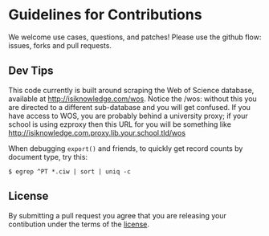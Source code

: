 Guidelines for Contributions
============================

We welcome use cases, questions, and patches!
Please use the github flow: issues, forks and pull requests.


Dev Tips
--------

This code currently is built around scraping the Web of Science database, available at http://isiknowledge.com/wos.
Notice the /wos: without this you are directed to a different sub-database and you will get confused.
If you have access to WOS, you are probably behind a university proxy; if your school is using ezproxy then this URL
for you will be something like http://isiknowledge.com.proxy.lib.your.school.tld/wos


When debugging `export()` and friends, to quickly get record counts by document type, try this:
```
$ egrep ^PT *.ciw | sort | uniq -c
```

License
-------

By submitting a pull request you agree that you are releasing your contibution under the terms of the [license](LICENSE).
